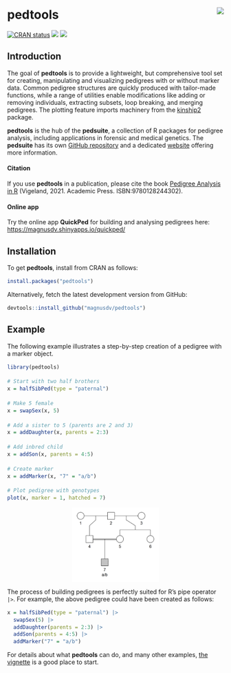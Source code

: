 
<!-- README.md is generated from README.Rmd. Please edit that file -->

# pedtools <img src="man/figures/logo.png" align="right" height=140/>

<!-- badges: start -->

[![CRAN
status](https://www.r-pkg.org/badges/version/pedtools)](https://CRAN.R-project.org/package=pedtools)
[![](https://cranlogs.r-pkg.org/badges/grand-total/pedtools?color=yellow)](https://cran.r-project.org/package=pedtools)
[![](https://cranlogs.r-pkg.org/badges/last-month/pedtools?color=yellow)](https://cran.r-project.org/package=pedtools)
<!-- badges: end -->

## Introduction

The goal of **pedtools** is to provide a lightweight, but comprehensive
tool set for creating, manipulating and visualizing pedigrees with or
without marker data. Common pedigree structures are quickly produced
with tailor-made functions, while a range of utilities enable
modifications like adding or removing individuals, extracting subsets,
loop breaking, and merging pedigrees. The plotting feature imports
machinery from the
[kinship2](https://CRAN.R-project.org/package=kinship2) package.

**pedtools** is the hub of the **pedsuite**, a collection of R packages
for pedigree analysis, including applications in forensic and medical
genetics. The **pedsuite** has its own [GitHub
repository](https://github.com/magnusdv/pedsuite) and a dedicated
[website](https://magnusdv.github.io/pedsuite/) offering more
information.

#### Citation

If you use **pedtools** in a publication, please cite the book [Pedigree
Analysis in
R](https://shop.elsevier.com/books/pedigree-analysis-in-r/vigeland/978-0-12-824430-2)
(Vigeland, 2021. Academic Press. ISBN:9780128244302).

#### Online app

Try the online app **QuickPed** for building and analysing pedigrees
here: <https://magnusdv.shinyapps.io/quickped/>

## Installation

To get **pedtools**, install from CRAN as follows:

``` r
install.packages("pedtools")
```

Alternatively, fetch the latest development version from GitHub:

``` r
devtools::install_github("magnusdv/pedtools")
```

## Example

The following example illustrates a step-by-step creation of a pedigree
with a marker object.

``` r
library(pedtools)

# Start with two half brothers
x = halfSibPed(type = "paternal")

# Make 5 female
x = swapSex(x, 5)

# Add a sister to 5 (parents are 2 and 3)
x = addDaughter(x, parents = 2:3)

# Add inbred child
x = addSon(x, parents = 4:5)

# Create marker
x = addMarker(x, "7" = "a/b")

# Plot pedigree with genotypes
plot(x, marker = 1, hatched = 7)
```

<img src="man/figures/README-example-1.png" width="40%" style="display: block; margin: auto;" />

The process of building pedigrees is perfectly suited for R’s pipe
operator `|>`. For example, the above pedigree could have been created
as follows:

``` r
x = halfSibPed(type = "paternal") |>
  swapSex(5) |>
  addDaughter(parents = 2:3) |>
  addSon(parents = 4:5) |>
  addMarker("7" = "a/b")
```

For details about what **pedtools** can do, and many other examples,
[the
vignette](https://cran.r-project.org/package=pedtools/vignettes/pedtools.html)
is a good place to start.
